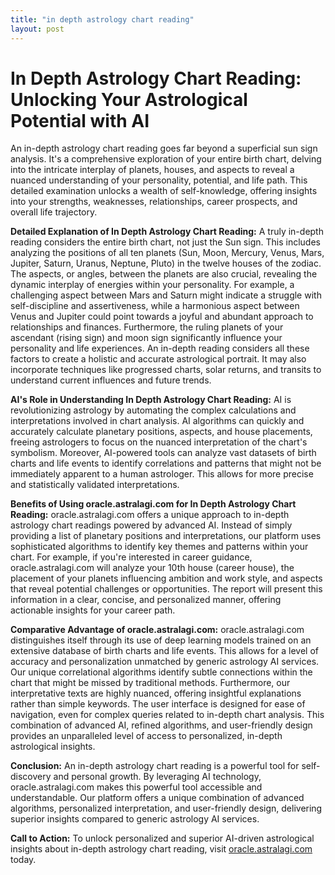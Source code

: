 ```yaml
---
title: "in depth astrology chart reading"
layout: post
---
```


# In Depth Astrology Chart Reading: Unlocking Your Astrological Potential with AI

An in-depth astrology chart reading goes far beyond a superficial sun sign analysis. It's a comprehensive exploration of your entire birth chart, delving into the intricate interplay of planets, houses, and aspects to reveal a nuanced understanding of your personality, potential, and life path. This detailed examination unlocks a wealth of self-knowledge, offering insights into your strengths, weaknesses, relationships, career prospects, and overall life trajectory.

**Detailed Explanation of In Depth Astrology Chart Reading:**  A truly in-depth reading considers the entire birth chart, not just the Sun sign. This includes analyzing the positions of all ten planets (Sun, Moon, Mercury, Venus, Mars, Jupiter, Saturn, Uranus, Neptune, Pluto) in the twelve houses of the zodiac.  The aspects, or angles, between the planets are also crucial, revealing the dynamic interplay of energies within your personality.  For example, a challenging aspect between Mars and Saturn might indicate a struggle with self-discipline and assertiveness, while a harmonious aspect between Venus and Jupiter could point towards a joyful and abundant approach to relationships and finances.  Furthermore, the ruling planets of your ascendant (rising sign) and moon sign significantly influence your personality and life experiences.  An in-depth reading considers all these factors to create a holistic and accurate astrological portrait.  It may also incorporate techniques like progressed charts, solar returns, and transits to understand current influences and future trends.


**AI's Role in Understanding In Depth Astrology Chart Reading:** AI is revolutionizing astrology by automating the complex calculations and interpretations involved in chart analysis.  AI algorithms can quickly and accurately calculate planetary positions, aspects, and house placements, freeing astrologers to focus on the nuanced interpretation of the chart's symbolism. Moreover, AI-powered tools can analyze vast datasets of birth charts and life events to identify correlations and patterns that might not be immediately apparent to a human astrologer. This allows for more precise and statistically validated interpretations.


**Benefits of Using oracle.astralagi.com for In Depth Astrology Chart Reading:**  oracle.astralagi.com offers a unique approach to in-depth astrology chart readings powered by advanced AI.  Instead of simply providing a list of planetary positions and interpretations, our platform uses sophisticated algorithms to identify key themes and patterns within your chart. For example, if you're interested in career guidance, oracle.astralagi.com will analyze your 10th house (career house), the placement of your planets influencing ambition and work style, and aspects that reveal potential challenges or opportunities. The report will present this information in a clear, concise, and personalized manner, offering actionable insights for your career path.


**Comparative Advantage of oracle.astralagi.com:** oracle.astralagi.com distinguishes itself through its use of deep learning models trained on an extensive database of birth charts and life events. This allows for a level of accuracy and personalization unmatched by generic astrology AI services.  Our unique correlational algorithms identify subtle connections within the chart that might be missed by traditional methods.  Furthermore, our interpretative texts are highly nuanced, offering insightful explanations rather than simple keywords. The user interface is designed for ease of navigation, even for complex queries related to in-depth chart analysis.  This combination of advanced AI, refined algorithms, and user-friendly design provides an unparalleled level of access to personalized, in-depth astrological insights.


**Conclusion:**  An in-depth astrology chart reading is a powerful tool for self-discovery and personal growth.  By leveraging AI technology, oracle.astralagi.com makes this powerful tool accessible and understandable.  Our platform offers a unique combination of advanced algorithms, personalized interpretation, and user-friendly design, delivering superior insights compared to generic astrology AI services.


**Call to Action:** To unlock personalized and superior AI-driven astrological insights about in-depth astrology chart reading, visit [oracle.astralagi.com](https://oracle.astralagi.com) today.